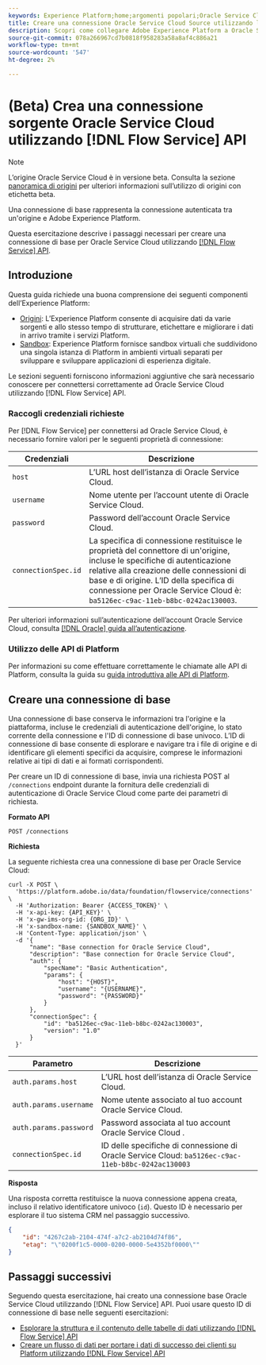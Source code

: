 ```yaml
---
keywords: Experience Platform;home;argomenti popolari;Oracle Service Cloud;oracle service cloud
title: Creare una connessione Oracle Service Cloud Source utilizzando l’API del servizio di flusso
description: Scopri come collegare Adobe Experience Platform a Oracle Service Cloud utilizzando l’API del servizio di flusso.
source-git-commit: 078a266967cd7b0818f958283a58a8af4c886a21
workflow-type: tm+mt
source-wordcount: '547'
ht-degree: 2%

---
```


# (Beta) Crea una connessione sorgente Oracle Service Cloud utilizzando [!DNL Flow Service] API

>[!NOTE]
>
>L’origine Oracle Service Cloud è in versione beta. Consulta la sezione [panoramica di origini](../../../../home.md#terms-and-conditions) per ulteriori informazioni sull’utilizzo di origini con etichetta beta.

Una connessione di base rappresenta la connessione autenticata tra un&#39;origine e Adobe Experience Platform.

Questa esercitazione descrive i passaggi necessari per creare una connessione di base per Oracle Service Cloud utilizzando [[!DNL Flow Service] API](https://www.adobe.io/experience-platform-apis/references/flow-service/).

## Introduzione

Questa guida richiede una buona comprensione dei seguenti componenti dell’Experience Platform:

* [Origini](../../../../home.md): L’Experience Platform consente di acquisire dati da varie sorgenti e allo stesso tempo di strutturare, etichettare e migliorare i dati in arrivo tramite i servizi Platform.
* [Sandbox](../../../../../sandboxes/home.md): Experience Platform fornisce sandbox virtuali che suddividono una singola istanza di Platform in ambienti virtuali separati per sviluppare e sviluppare applicazioni di esperienza digitale.

Le sezioni seguenti forniscono informazioni aggiuntive che sarà necessario conoscere per connettersi correttamente ad Oracle Service Cloud utilizzando [!DNL Flow Service] API.

### Raccogli credenziali richieste

Per [!DNL Flow Service] per connettersi ad Oracle Service Cloud, è necessario fornire valori per le seguenti proprietà di connessione:

| Credenziali | Descrizione |
| ---------- | ----------- |
| `host` | L’URL host dell’istanza di Oracle Service Cloud. |
| `username` | Nome utente per l’account utente di Oracle Service Cloud. |
| `password` | Password dell’account Oracle Service Cloud. |
| `connectionSpec.id` | La specifica di connessione restituisce le proprietà del connettore di un&#39;origine, incluse le specifiche di autenticazione relative alla creazione delle connessioni di base e di origine. L’ID della specifica di connessione per Oracle Service Cloud è: `ba5126ec-c9ac-11eb-b8bc-0242ac130003`. |

Per ulteriori informazioni sull’autenticazione dell’account Oracle Service Cloud, consulta [[!DNL Oracle] guida all’autenticazione](https://docs.oracle.com/en/cloud/saas/b2c-service/20c/cxska/OKCS_Authenticate_and_Authorize.html).

### Utilizzo delle API di Platform

Per informazioni su come effettuare correttamente le chiamate alle API di Platform, consulta la guida su [guida introduttiva alle API di Platform](../../../../../landing/api-guide.md).

## Creare una connessione di base

Una connessione di base conserva le informazioni tra l&#39;origine e la piattaforma, incluse le credenziali di autenticazione dell&#39;origine, lo stato corrente della connessione e l&#39;ID di connessione di base univoco. L’ID di connessione di base consente di esplorare e navigare tra i file di origine e di identificare gli elementi specifici da acquisire, comprese le informazioni relative ai tipi di dati e ai formati corrispondenti.

Per creare un ID di connessione di base, invia una richiesta POST al `/connections` endpoint durante la fornitura delle credenziali di autenticazione di Oracle Service Cloud come parte dei parametri di richiesta.

**Formato API**

```http
POST /connections
```

**Richiesta**

La seguente richiesta crea una connessione di base per Oracle Service Cloud:

```shell
curl -X POST \
  'https://platform.adobe.io/data/foundation/flowservice/connections' \
  -H 'Authorization: Bearer {ACCESS_TOKEN}' \
  -H 'x-api-key: {API_KEY}' \
  -H 'x-gw-ims-org-id: {ORG_ID}' \
  -H 'x-sandbox-name: {SANDBOX_NAME}' \
  -H 'Content-Type: application/json' \
  -d '{
      "name": "Base connection for Oracle Service Cloud",
      "description": "Base connection for Oracle Service Cloud",
      "auth": {
          "specName": "Basic Authentication",
          "params": {
              "host": "{HOST}",
              "username": "{USERNAME}",
              "password": "{PASSWORD}"
          }
      },
      "connectionSpec": {
          "id": "ba5126ec-c9ac-11eb-b8bc-0242ac130003",
          "version": "1.0"
      }
  }'
```

| Parametro | Descrizione |
| --------- | ----------- |
| `auth.params.host` | L’URL host dell’istanza di Oracle Service Cloud. |
| `auth.params.username` | Nome utente associato al tuo account Oracle Service Cloud. |
| `auth.params.password` | Password associata al tuo account Oracle Service Cloud . |
| `connectionSpec.id` | ID delle specifiche di connessione di Oracle Service Cloud: `ba5126ec-c9ac-11eb-b8bc-0242ac130003` |

**Risposta**

Una risposta corretta restituisce la nuova connessione appena creata, incluso il relativo identificatore univoco (`id`). Questo ID è necessario per esplorare il tuo sistema CRM nel passaggio successivo.

```json
{
    "id": "4267c2ab-2104-474f-a7c2-ab2104d74f86",
    "etag": "\"0200f1c5-0000-0200-0000-5e4352bf0000\""
}
```

## Passaggi successivi

Seguendo questa esercitazione, hai creato una connessione base Oracle Service Cloud utilizzando [!DNL Flow Service] API. Puoi usare questo ID di connessione di base nelle seguenti esercitazioni:

* [Esplorare la struttura e il contenuto delle tabelle di dati utilizzando [!DNL Flow Service] API](../../explore/tabular.md)
* [Creare un flusso di dati per portare i dati di successo dei clienti su Platform utilizzando [!DNL Flow Service] API](../../collect/customer-success.md)
